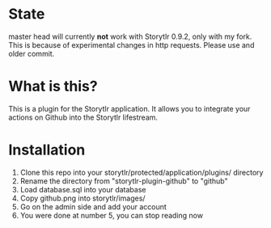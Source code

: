 # State #

master head will currently __not__ work with Storytlr 0.9.2, only with my fork.  This is because of experimental changes in http requests. Please use and older commit.

# What is this? #

This is a plugin for the Storytlr application.  It allows you to integrate your actions on Github into the Storytlr lifestream.

# Installation #

1. Clone this repo into your storytlr/protected/application/plugins/ directory
2. Rename the directory from "storytlr-plugin-github" to "github"
3. Load database.sql into your database
4. Copy github.png into storytlr/images/
5. Go on the admin side and add your account
6. You were done at number 5, you can stop reading now
